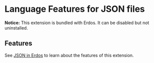 # Language Features for JSON files

**Notice:** This extension is bundled with Erdos. It can be disabled but not uninstalled.

## Features

See [JSON in Erdos](https://code.visualstudio.com/docs/languages/json) to learn about the features of this extension.
